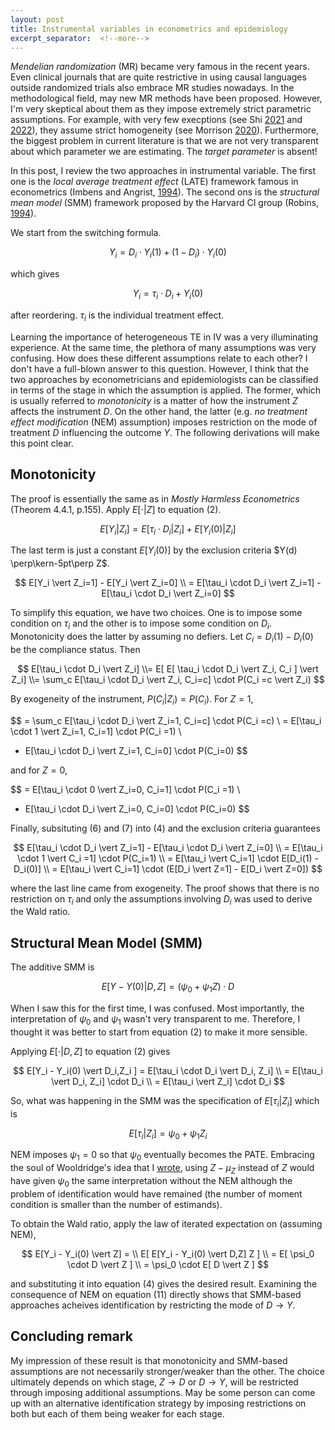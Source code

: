```yaml
---
layout: post
title: Instrumental variables in econometrics and epidemiology
excerpt_separator:  <!--more-->
---
```


_Mendelian randomization_ (MR) became very famous in the recent years.
Even clinical journals that are quite restrictive in using causal languages outside randomized trials also embrace MR studies nowadays.
In the methodological field, may new MR methods have been proposed.
However, I'm very skeptical about them as they impose extremely strict parametric assumptions.
For example, with very few execptions (see Shi [2021](https://pubmed.ncbi.nlm.nih.gov/34847085/) and [2022](https://bmcmedresmethodol.biomedcentral.com/articles/10.1186/s12874-021-01449-w)), they assume strict homogeneity (see Morrison [2020](https://pubmed.ncbi.nlm.nih.gov/32451458/)).
Furthermore, the biggest problem in current literature is that we are not very transparent about which parameter we are estimating. 
The _target parameter_ is absent!

In this post, I review the two approaches in instrumental variable.
The first one is the _local average treatment effect_ (LATE) framework famous in econometrics (Imbens and Angrist, [1994](https://www.jstor.org/stable/2951620?seq=1)).
The second ons is the _structural mean model_ (SMM) framework proposed by the Harvard CI group (Robins, [1994](https://www.tandfonline.com/doi/abs/10.1080/03610929408831393)). 

We start from the switching formula.

$$ Y_i = D_i \cdot Y_i(1) + (1-D_i) \cdot Y_i(0) $$

which gives

$$ Y_i = \tau_i \cdot D_i + Y_i(0) $$

after reordering.
$\tau_i$ is the individual treatment effect. 

Learning the importance of heterogeneous TE in IV was a very illuminating experience.
At the same time, the plethora of many assumptions was very confusing.
How does these different assumptions relate to each other?
I don't have a full-blown answer to this question.
However, I think that the two approaches by econometricians and epidemiologists can be classified in terms of the stage in which the assumption is applied.
The former, which is usually referred to _monotonicity_ is a matter of how the instrument $Z$ affects the instrument $D$.
On the other hand, the latter (e.g. _no treatment effect modification_ (NEM) assumption) imposes restriction on the mode of treatment $D$ influencing the outcome $Y$.
The following derivations will make this point clear.

## Monotonicity
The proof is essentially the same as in _Mostly Harmless Econometrics_ (Theorem 4.4.1, p.155).
Apply $E[\cdot \vert Z]$ to equation (2).

$$ E[Y_i \vert Z_i] = E[\tau_i \cdot D_i \vert Z_i] + E[Y_i(0) \vert Z_i] $$

The last term is just a constant $E[Y_i(0)]$ by the exclusion criteria $Y(d) \perp\kern-5pt\perp Z$.

$$ E[Y_i \vert Z_i=1] - E[Y_i \vert Z_i=0] \\
= E[\tau_i \cdot D_i \vert Z_i=1] - E[\tau_i \cdot D_i \vert Z_i=0]
$$

To simplify this equation, we have two choices.
One is to impose some condition on $\tau_i$ and the other is to impose some condition on $D_i$.
Monotonicity does the latter by assuming no defiers.
Let $C_i = D_i(1) - D_i(0)$ be the compliance status.
Then 

$$
E[\tau_i \cdot D_i \vert Z_i] 
\\= E[ E[ \tau_i \cdot D_i \vert Z_i, C_i ] \vert Z_i]
\\= \sum_c E[\tau_i \cdot D_i \vert Z_i, C_i=c] \cdot P(C_i =c \vert Z_i)
$$

By exogeneity of the instrument, $P(C_i \vert Z_i) = P(C_i)$.
For $Z=1$,

$$
= \sum_c E[\tau_i \cdot D_i \vert Z_i=1, C_i=c] \cdot P(C_i =c) \\
= E[\tau_i \cdot 1 \vert Z_i=1, C_i=1] \cdot P(C_i =1) \\
+ E[\tau_i \cdot D_i \vert Z_i=1, C_i=0] \cdot P(C_i=0)
$$

and for $Z=0$,

$$
= E[\tau_i \cdot 0 \vert Z_i=0, C_i=1] \cdot P(C_i =1) \\
+ E[\tau_i \cdot D_i \vert Z_i=0, C_i=0] \cdot P(C_i=0)
$$

Finally, subsituting (6) and (7) into (4) and the exclusion criteria guarantees

$$
E[\tau_i \cdot D_i \vert Z_i=1] - E[\tau_i \cdot D_i \vert Z_i=0] \\
= E[\tau_i \cdot 1 \vert C_i =1] \cdot P(C_i=1)  \\
= E[\tau_i \vert C_i=1] \cdot E[D_i(1) - D_i(0)] \\
= E[\tau_i \vert C_i=1] \cdot (E[D_i \vert Z=1] - E[D_i \vert Z=0]) 
$$

where the last line came from exogeneity.
The proof shows that there is no restriction on $\tau_i$ and only the assumptions involving $D_i$ was used to derive the Wald ratio.

## Structural Mean Model (SMM)

The additive SMM is 

$$
E[Y-Y(0) \vert D, Z] = (\psi_0 + \psi_1 Z) \cdot D
$$

When I saw this for the first time, I was confused.
Most importantly, the interpretation of $\psi_0$ and $\psi_1$ wasn't very transparent to me.
Therefore, I thought it was better to start from equation (2) to make it more sensible.

Applying $E[\cdot \vert D,Z]$ to equation (2) gives

$$
E[Y_i - Y_i(0) \vert D_i,Z_i ] = E[\tau_i \cdot D_i \vert D_i, Z_i]
\\ = E[\tau_i \vert D_i, Z_i] \cdot D_i
\\ = E[\tau_i \vert Z_i] \cdot D_i
$$

So, what was happening in the SMM was the specification of $E[\tau_i \vert Z_i]$ which is

$$
E[\tau_i \vert Z_i] = \psi_0 + \psi_1 Z_i
$$

NEM imposes $\psi_1 = 0$ so that $\psi_0$ eventually becomes the PATE.
Embracing the soul of Wooldridge's idea that I [wrote](https://hanbin973.github.io/2022/04/17/TEH_reg.html), using $Z - \mu_Z$ instead of $Z$ would have given $\psi_0$ the same interpretation without the NEM although the problem of identification would have remained (the number of moment condition is smaller than the number of estimands).

To obtain the Wald ratio, apply the law of iterated expectation on (assuming NEM),

$$
E[Y_i - Y_i(0) \vert Z] = \\
E[ E[Y_i - Y_i(0) \vert D,Z] Z ] \\
= E[ \psi_0 \cdot D \vert Z ] \\
= \psi_0 \cdot E[ D \vert Z ]
$$

and substituting it into equation (4) gives the desired result.
Examining the consequence of NEM on equation (11) directly shows that SMM-based approaches acheives identification by restricting the mode of $D \rightarrow Y$.

## Concluding remark
My impression of these result is that monotonicity and SMM-based assumptions are not necessarily stronger/weaker than the other.
The choice ultimately depends on which stage, $Z \rightarrow D$ or $D \rightarrow Y$, will be restricted through imposing additional assumptions.
May be some person can come up with an alternative identification strategy by imposing restrictions on both but each of them being weaker for each stage.





